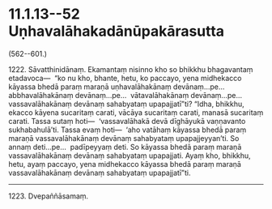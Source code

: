 

# 11.1.13--52 Uṇhavalāhakadānūpakārasutta




(562--601.)

1222\. Sāvatthinidānaṃ. Ekamantaṃ nisinno kho so bhikkhu bhagavantaṃ etadavoca—  “ko nu kho, bhante, hetu, ko paccayo, yena midhekacco kāyassa bhedā paraṃ maraṇā uṇhavalāhakānaṃ devānaṃ…pe…  abbhavalāhakānaṃ devānaṃ…pe…  vātavalāhakānaṃ devānaṃ…pe…  vassavalāhakānaṃ devānaṃ sahabyataṃ upapajjatī”ti? “Idha, bhikkhu, ekacco kāyena sucaritaṃ carati, vācāya sucaritaṃ carati, manasā sucaritaṃ carati. Tassa sutaṃ hoti—  ‘vassavalāhakā devā dīghāyukā vaṇṇavanto sukhabahulā’ti. Tassa evaṃ hoti—  ‘aho vatāhaṃ kāyassa bhedā paraṃ maraṇā vassavalāhakānaṃ devānaṃ sahabyataṃ upapajjeyyan’ti. So annaṃ deti…pe…  padīpeyyaṃ deti. So kāyassa bhedā paraṃ maraṇā vassavalāhakānaṃ devānaṃ sahabyataṃ upapajjati. Ayaṃ kho, bhikkhu, hetu, ayaṃ paccayo, yena midhekacco kāyassa bhedā paraṃ maraṇā vassavalāhakānaṃ devānaṃ sahabyataṃ upapajjatī”ti.

---

1223\. Dvepaññāsamaṃ.





